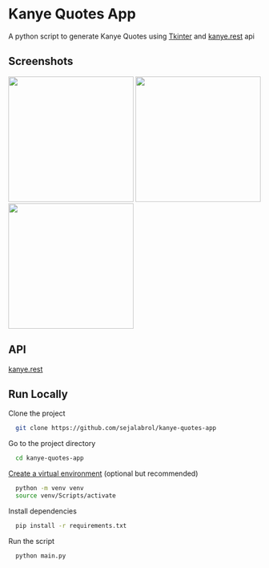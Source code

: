 # Kanye Quotes App
A python script to generate Kanye Quotes using [Tkinter](https://docs.python.org/3/library/tkinter.html) and [kanye.rest](https://kanye.rest/) api


## Screenshots 
<img src="https://user-images.githubusercontent.com/87208681/128346626-90324d39-45ba-4d83-88f5-63cc8eba0318.png" width="250"> <img src="https://user-images.githubusercontent.com/87208681/128346254-9bde44ce-257e-42ce-b193-4c32fe8760e6.png" width="250"> <img src="https://user-images.githubusercontent.com/87208681/128346481-fed5d49d-3314-467d-8a86-8dce854f6d42.png" width="250"> 


## API 
[kanye.rest](https://kanye.rest/)


## Run Locally

Clone the project

```bash
  git clone https://github.com/sejalabrol/kanye-quotes-app
```

Go to the project directory

```bash
  cd kanye-quotes-app
```

[Create a virtual environment](https://packaging.python.org/guides/installing-using-pip-and-virtual-environments/#creating-a-virtual-environment) (optional but recommended) 
```bash
  python -m venv venv
  source venv/Scripts/activate
```
Install dependencies
```bash
  pip install -r requirements.txt
```

Run the script

```bash
  python main.py
```
